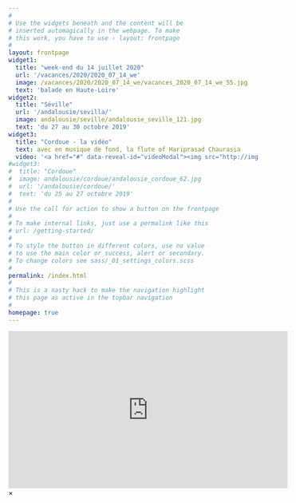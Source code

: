 ```yaml
---
#
# Use the widgets beneath and the content will be
# inserted automagically in the webpage. To make
# this work, you have to use › layout: frontpage
#
layout: frontpage
widget1:
  title: "week-end du 14 juillet 2020"
  url: '/vacances/2020/2020_07_14_we'
  image: /vacances/2020/2020_07_14_we/vacances_2020_07_14_we_55.jpg
  text: 'balade en Haute-Loire'
widget2:
  title: "Séville"
  url: '/andalousie/sevilla/'
  image: andalousie/seville/andalousie_seville_121.jpg
  text: 'du 27 au 30 octobre 2019'
widget3:
  title: "Cordoue - la vidéo"
  text: avec en musique de fond, la flute of Hariprasad Chaurasia
  video: '<a href="#" data-reveal-id="videoModal"><img src="http://img.youtube.com/vi/vKxbpUA3xXY/hqdefault.jpg"></a>'
#widget3:
#  title: "Cordoue"
#  image: andalousie/cordoue/andalousie_cordoue_62.jpg
#  url: '/andalousie/cordoue/'
#  text: 'du 25 au 27 octobre 2019'
#
# Use the call for action to show a button on the frontpage
#
# To make internal links, just use a permalink like this
# url: /getting-started/
#
# To style the button in different colors, use no value
# to use the main color or success, alert or secondary.
# To change colors see sass/_01_settings_colors.scss
#
permalink: /index.html
#
# This is a nasty hack to make the navigation highlight
# this page as active in the topbar navigation
#
homepage: true
---
```


<div id="videoModal" class="reveal-modal large" data-reveal="">
  <div class="flex-video widescreen vimeo" style="display: block;">
     <iframe width="560" height="315" src="https://www.youtube.com/embed/vKxbpUA3xXY" frameborder="0" allowfullscreen></iframe>
  </div>
  <a class="close-reveal-modal">&#215;</a>
</div>
